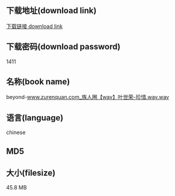 ## 下载地址(download link)
[下载链接 download link](https://tutu365.netlify.app/?s=beyond-www.zurenquan.com_%E6%97%8F%E4%BA%BA%E5%9C%88%E3%80%90wav%E3%80%91%E5%8F%B6%E4%B8%96%E8%8D%A3-%E7%8F%8D%E6%83%9C.wav)

## 下载密码(download password)
1411

## 名称(book name)
beyond-www.zurenquan.com_族人圈【wav】叶世荣-珍惜.wav.wav

## 语言(language)
chinese

## MD5


## 大小(filesize)
45.8 MB
